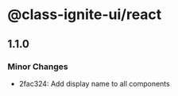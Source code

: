 # @class-ignite-ui/react

## 1.1.0

### Minor Changes

- 2fac324: Add display name to all components
